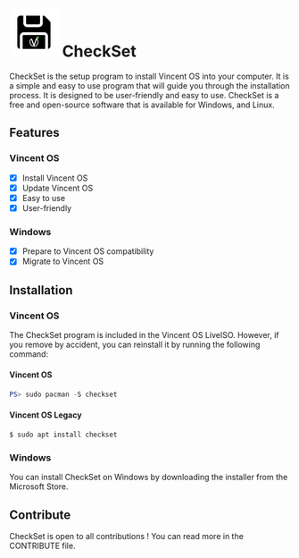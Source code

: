 # ![CheckSet logo](Assets/checkset.png) CheckSet
CheckSet is the setup program to install Vincent OS into your computer. It is a simple and easy to use program that will guide you through the installation process. It is designed to be user-friendly and easy to use. CheckSet is a free and open-source software that is available for Windows, and Linux.

## Features
### Vincent OS
- [x] Install Vincent OS
- [x] Update Vincent OS
- [x] Easy to use
- [x] User-friendly

### Windows
- [x] Prepare to Vincent OS compatibility
- [x] Migrate to Vincent OS

## Installation
### Vincent OS
The CheckSet program is included in the Vincent OS LiveISO.
However, if you remove by accident, you can reinstall it by running the following command:
#### Vincent OS
```powershell
PS> sudo pacman -S checkset
```

#### Vincent OS Legacy
```bash
$ sudo apt install checkset
```

### Windows
You can install CheckSet on Windows by downloading the installer from the Microsoft Store.

## Contribute
CheckSet is open to all contributions ! You can read more in the CONTRIBUTE file.

